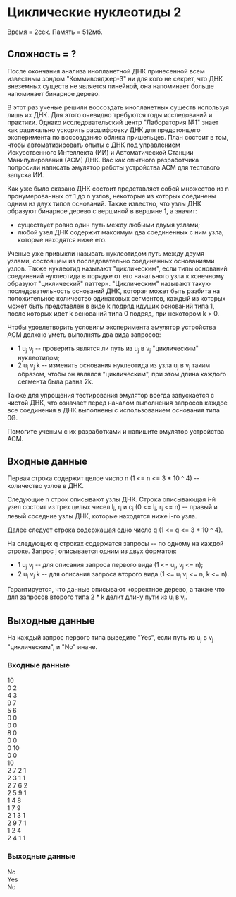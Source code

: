 # Циклические нуклеотиды 2

Время = 2сек. Память = 512мб.

## Сложность = ?

После окончания анализа инопланетной ДНК принесенной всем известным зондом "Коммивояджер-3" ни для кого не секрет, что ДНК внеземных существ не является линейной, она напоминает больше напоминает бинарное дерево.

В этот раз ученые решили воссоздать инопланетных существ используя лишь их ДНК. Для этого очевидно требуются годы исследований и практики. Однако исследовательский центр "Лаборатория №1" знает как радикально ускорить расшифровку ДНК для предстоящего эксперимента по воссозданию облика пришельцев. План состоит в том, чтобы автоматизировать опыты с ДНК под управлением Искусственного Интеллекта (ИИ) и Aвтоматической Cтанции Манипулирования (АСМ) ДНК. Вас как опытного разработчика попросили написать эмулятор работы устройства АСМ для тестового запуска ИИ.

Как уже было сказано ДНК состоит представляет собой множество из n пронумерованных от 1 до n узлов, некоторые из которых соединены одним из двух типов оснований. Также известно, что узлы ДНК образуют бинарное дерево с вершиной в вершине 1, а значит:
* существует ровно один путь между любыми двумя узлами;
* любой узел ДНК содержит максимум два соединенных с ним узла, которые находятся ниже его.

Ученые уже привыкли называть нуклеотидом путь между двумя узлами, состоящем из последовательно соединенных основаниями узлов. Также нуклеотид называют "циклическим", если типы оснований соединений нуклеотида в порядке от его начального узла к конечному образуют "циклический" паттерн. "Циклическим" называют такую последовательность оснований ДНК, которая может быть разбита на положительное количество одинаковых сегментов, каждый из которых может быть представлен в виде k подряд идущих оснований типа 1, после которых идет k оснований типа 0 подряд, при некотором k > 0.

Чтобы удовлетворить условиям эксперимента эмулятор устройства АСМ должно уметь выполнять два вида запросов:
* 1 u<sub>j</sub> v<sub>j</sub> -- проверить являтся ли путь из u<sub>j</sub> в v<sub>j</sub> "циклическим" нуклеотидом;
* 2 u<sub>j</sub> v<sub>j</sub> k -- изменить основания нуклеотида из узла u<sub>j</sub> в v<sub>j</sub> таким образом, чтобы он являлся "циклическим", при этом длина каждого сегмента была равна 2k.

Также для упрощения тестирования эмулятор всегда запускается с чистой ДНК, что означает перед началом выполнения запросов каждое все соединения в ДНК выполнены с использованием основания типа 0G.

Помогите ученым с их разработками и напишите эмулятор устройства АСМ.
    
## Входные данные

Первая строка содержит целое число n (1 <= n <= 3 * 10 ^ 4) -- количество узлов в ДНК.

Следующие n строк описывают узлы ДНК. Строка описывающая i-й узел состоит из трех целых чисел l<sub>i</sub>, r<sub>i</sub> и c<sub>i</sub> (0 <= l<sub>i</sub>, r<sub>i</sub> <= n) -- правый и левый соседние узлы ДНК, которые находятся ниже i-го узла.

Далее следует строка содержащая одно число q (1 <= q <= 3 * 10 ^ 4).

На следующих q строках содержатся запросы -- по одному на каждой строке. Запрос j описывается одним из двух форматов:
* 1 u<sub>j</sub> v<sub>j</sub> -- для описания запроса первого вида (1 <= u<sub>j</sub>, v<sub>j</sub> <= n);
* 2 u<sub>j</sub> v<sub>j</sub> k -- для описания запроса второго вида (1 <= u<sub>j</sub> v<sub>j</sub> <= n, k <= n).

Гарантируется, что данные описывают корректное дерево, а также что для запросов второго типа 2 * k делит длину пути из u<sub>i</sub> в v<sub>i</sub>.

## Выходные данные

На каждый запрос первого типа выведите "Yes", если путь из u<sub>j</sub> в v<sub>j</sub> "циклическим", и "No" иначе.

### Входные данные

10<br>
0 2<br>
4 3<br>
9 7<br>
5 6<br>
0 0<br>
0 0<br>
8 0<br>
0 0<br>
0 10<br>
0 0<br>
10<br>
2 7 2 1<br>
2 3 1 1<br>
2 7 6 2<br>
2 5 9 1<br>
1 4 8<br>
1 7 9<br>
2 1 3 1<br>
2 9 7 1<br>
1 2 4<br>
2 4 1 1<br>


### Выходные данные

No<br>
Yes<br>
No<br>
